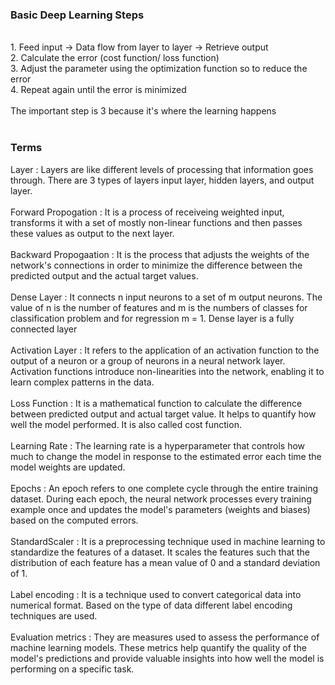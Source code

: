 <h3>Basic Deep Learning Steps</h3>
<br>
1. Feed input -> Data flow from layer to layer -> Retrieve output
<br>
2. Calculate the error (cost function/ loss function)
<br>
3. Adjust the parameter using the optimization function so to reduce the error
<br>
4. Repeat again until the error is minimized
<br><br>
The important step is 3 because it's where the learning happens
<br><br>
<h3>Terms</h3>
Layer : Layers are like different levels of processing that information goes through. There are 3 types of layers input layer, hidden layers, and output layer.
<br><br>
Forward Propogation : It is a process of receiveing weighted input, transforms it with a set of mostly non-linear functions and then passes these values as output to the next layer.
<br><br>
Backward Propogaation : It is the process that adjusts the weights of the network's connections in order to minimize the difference between the predicted output and the actual target values.
<br><br>
Dense Layer : It connects n input neurons to a set of m output neurons. The value of n is the number of features and m is the numbers of classes for classification problem and for regression m = 1. Dense layer is a fully connected layer
<br><br>
Activation Layer : It refers to the application of an activation function to the output of a neuron or a group of neurons in a neural network layer. Activation functions introduce non-linearities into the network, enabling it to learn complex patterns in the data.
<br><br>
Loss Function : It is a mathematical function to calculate the difference between predicted output and actual target value. It helps to quantify how well the model performed. It is also called cost function.
<br><br>
Learning Rate : The learning rate is a hyperparameter that controls how much to change the model in response to the estimated error each time the model weights are updated.
<br><br>
Epochs : An epoch refers to one complete cycle through the entire training dataset. During each epoch, the neural network processes every training example once and updates the model's parameters (weights and biases) based on the computed errors.
<br><br>
StandardScaler : It is a preprocessing technique used in machine learning to standardize the features of a dataset. It scales the features such that the distribution of each feature has a mean value of 0 and a standard deviation of 1.
<br><br>
Label encoding : It is a technique used to convert categorical data into numerical format. Based on the type of data different label encoding techniques are used.
<br><br>
Evaluation metrics : They are measures used to assess the performance of machine learning models. These metrics help quantify the quality of the model's predictions and provide valuable insights into how well the model is performing on a specific task. 
